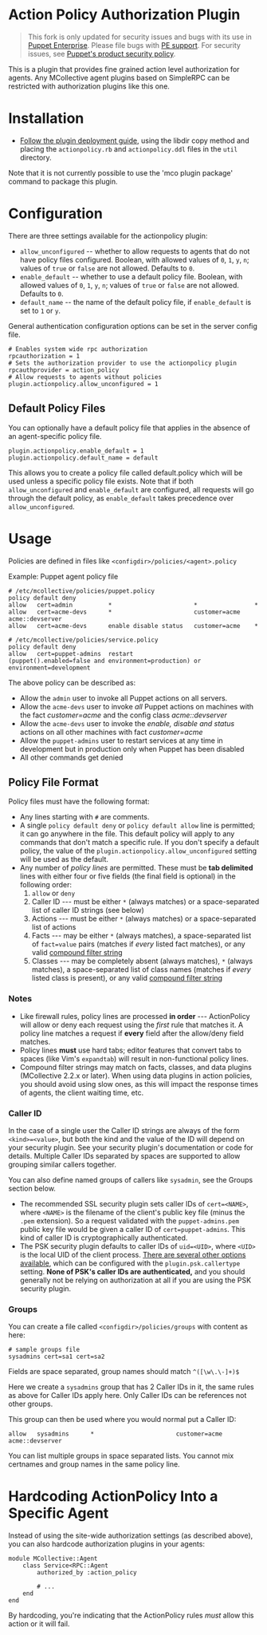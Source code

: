 Action Policy Authorization Plugin
=============================

> This fork is only updated for security issues and bugs with its use in [Puppet Enterprise](https://puppet.com/products/puppet-enterprise).
> Please file bugs with [PE support](https://support.puppet.com).
> For security issues, see [Puppet's product security policy](https://puppet.com/docs/vulnerability-submission-process).

This is a plugin that provides fine grained action level authorization for agents. Any MCollective agent plugins based on SimpleRPC can be restricted with authorization plugins like this one.

Installation
============

* [Follow the plugin deployment guide](http://docs.puppetlabs.com/mcollective/deploy/plugins.html#method-2-copying-plugins-into-the-libdir), using the libdir copy method and placing the `actionpolicy.rb` and `actionpolicy.ddl` files in the `util` directory.

Note that it is not currently possible to use the 'mco plugin package' command to package this plugin.

Configuration
=============

There are three settings available for the actionpolicy plugin:

* `allow_unconfigured` -- whether to allow requests to agents that do not have policy files configured. Boolean, with allowed values of `0`, `1`, `y`, `n`; values of `true` or `false` are not allowed. Defaults to `0`.
* `enable_default` -- whether to use a default policy file. Boolean, with allowed values of `0`, `1`, `y`, `n`; values of `true` or `false` are not allowed. Defaults to `0`.
* `default_name` -- the name of the default policy file, if `enable_default` is set to `1` or `y`.

General authentication configuration options can be set in the server config file.

    # Enables system wide rpc authorization
    rpcauthorization = 1
    # Sets the authorization provider to use the actionpolicy plugin
    rpcauthprovider = action_policy
    # Allow requests to agents without policies
    plugin.actionpolicy.allow_unconfigured = 1

## Default Policy Files

You can optionally have a default policy file that applies in the absence of an agent-specific policy file.

    plugin.actionpolicy.enable_default = 1
    plugin.actionpolicy.default_name = default

This allows you to create a policy file called default.policy which will be used unless a specific policy file exists. Note that if both
`allow_unconfigured` and `enable_default` are configured, all requests will go through the default policy, as `enable_default` takes precedence
over `allow_unconfigured`.

Usage
=====

Policies are defined in files like `<configdir>/policies/<agent>.policy`

Example: Puppet agent policy file

    # /etc/mcollective/policies/puppet.policy
    policy default deny
    allow   cert=admin          *                       *                *
    allow   cert=acme-devs      *                       customer=acme    acme::devserver
    allow   cert=acme-devs      enable disable status   customer=acme    *

    # /etc/mcollective/policies/service.policy
    policy default deny
    allow   cert=puppet-admins  restart                 (puppet().enabled=false and environment=production) or environment=development

The above policy can be described as:

* Allow the `admin` user to invoke all Puppet actions on all servers.
* Allow the `acme-devs` user to invoke _all_ Puppet actions on machines with the fact _customer=acme_ and the config class _acme::devserver_
* Allow the `acme-devs` user to invoke the _enable, disable and status_ actions on all other machines with fact _customer=acme_
* Allow the `puppet-admins` user to restart services at any time in development but in production only when Puppet has been disabled
* All other commands get denied

Policy File Format
-----

Policy files must have the following format:

* Any lines starting with `#` are comments.
* A single `policy default deny` or `policy default allow` line is permitted; it can go anywhere in the file. This default policy will apply to any commands that don't match a specific rule. If you don't specify a default policy, the value of the `plugin.actionpolicy.allow_unconfigured` setting will be used as the default.
* Any number of _policy lines_ are permitted. These must be **tab delimited** lines with either four or five fields (the final field is optional) in the following order:
    1. `allow` or `deny`
    2. Caller ID --- must be either `*` (always matches) or a space-separated list of caller ID strings (see below)
    3. Actions --- must be either `*` (always matches) or a space-separated list of actions
    4. Facts --- may be either `*` (always matches), a space-separated list of `fact=value` pairs (matches if _every_ listed fact matches), or any valid [compound filter string][compound]
    5. Classes --- may be completely absent (always matches), `*` (always matches), a space-separated list of class names (matches if _every_ listed class is present), or any valid [compound filter string][compound]

### Notes

* Like firewall rules, policy lines are processed **in order** --- ActionPolicy will allow or deny each request using the _first_ rule that matches it. A policy line matches a request if **every** field after the allow/deny field matches.
* Policy lines **must** use hard tabs; editor features that convert tabs to spaces (like Vim's `expandtab`) will result in non-functional policy lines.
* Compound filter strings may match on facts, classes, and data plugins (MCollective 2.2.x or later).  When using data plugins in action policies, you should avoid using slow ones, as this will impact the response times of agents, the client waiting time, etc.

[compound]: http://docs.puppetlabs.com/mcollective/reference/basic/basic_cli_usage.html#complex-compound-or-select-queries


### Caller ID

In the case of a single user the Caller ID strings are always of the form `<kind>=<value>`, but both the kind and the value of the ID will depend on your security plugin. See your security plugin's documentation or code for details. Multiple Caller IDs separated by spaces are supported to allow grouping similar callers together.

You can also define named groups of callers like `sysadmin`, see the Groups section below.

* The recommended SSL security plugin sets caller IDs of `cert=<NAME>`, where `<NAME>` is the filename of the client's public key file (minus the `.pem` extension). So a request validated with the `puppet-admins.pem` public key file would be given a caller ID of `cert=puppet-admins`. This kind of caller ID is cryptographically authenticated.
* The PSK security plugin defaults to caller IDs of `uid=<UID>`, where `<UID>` is the local UID of the client process. [There are several other options available](https://github.com/puppetlabs/marionette-collective/blob/master/plugins/mcollective/security/psk.rb#L79), which can be configured with the `plugin.psk.callertype` setting. **None of PSK's caller IDs are authenticated,** and you should generally not be relying on authorization at all if you are using the PSK security plugin.


### Groups

You can create a file called `<configdir>/policies/groups` with content as here:

    # sample groups file
    sysadmins cert=sa1 cert=sa2

Fields are space separated, group names should match `^([\w\.\-]+)$`

Here we create a `sysadmins` group that has 2 Caller IDs in it, the same rules as above for Caller IDs apply here.  Only Caller IDs can be references not other groups.

This group can then be used where you would normal put a Caller ID:

    allow   sysadmins      *                       customer=acme    acme::devserver

You can list multiple groups in space separated lists.  You cannot mix certnames and group names in the same policy line.

Hardcoding ActionPolicy Into a Specific Agent
============================

Instead of using the site-wide authorization settings (as described above), you can also hardcode authorization plugins in your agents:

    module MCollective::Agent
        class Service<RPC::Agent
            authorized_by :action_policy

            # ...
        end
    end

By hardcoding, you're indicating that the ActionPolicy rules *must* allow this action or it will fail.
